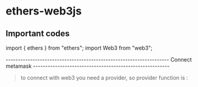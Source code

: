 # ethers-web3js
## Important codes

import { ethers } from "ethers";
import Web3 from "web3";


-------------------------------------------------------------------  Connect metamask --------------------------------------------------------
> to connect with web3 you need a provider, so provider function is :

